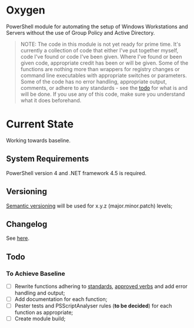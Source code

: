# Oxygen

PowerShell module for automating the setup of Windows Workstations and Servers without the use of Group Policy and Active Directory.

> NOTE: The code in this module is not yet ready for prime time. It's currently a collection of code that either I've put together myself, code I've found or code I've been given. Where I've found or been given code, appropriate credit has been or will be given. Some of the functions are nothing more than wrappers for registry changes or command line executables with appropriate switches or parameters. Some of the code has no error handling, appropriate output, comments, or adhere to any standards - see the [todo](#todo) for what is and will be done. If you use any of this code, make sure you understand what it does beforehand.

# Current State

Working towards baseline.

## System Requirements

PowerShell version 4 and .NET framework 4.5 is required.

## Versioning

[Semantic versioning](http://semver.org/) will be used for x.y.z (major.minor.patch) levels;

## Changelog

See [here](changelog.md).

## Todo

### To Achieve Baseline

* [ ] Rewrite functions adhering to [standards](https://github.com/PoshCode/PowerShellPracticeAndStyle "PowerShell Best Practices"), [approved verbs](https://msdn.microsoft.com/en-us/library/ms714428.aspx) and add error handling and output;
* [ ] Add documentation for each function;
* [ ] Pester tests and PSScriptAnalyser rules (**to be decided**) for each function as appropriate;
* [ ] Create module build;